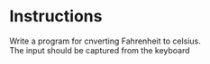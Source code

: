 # Instructions
Write a program for cnverting Fahrenheit to celsius.  
The input should be captured from the keyboard
